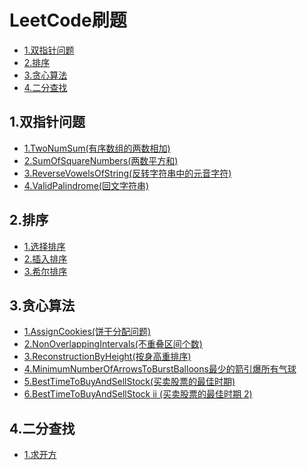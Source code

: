 # LeetCode刷题
* [1.双指针问题](https://github.com/Hi-world-DF/Interview-knowledge-points/blob/master/LeetCode/README.md#1%E5%8F%8C%E6%8C%87%E9%92%88%E9%97%AE%E9%A2%98)
* [2.排序](https://github.com/Hi-world-DF/Interview-knowledge-points/blob/master/LeetCode/README.md#2%E6%8E%92%E5%BA%8F)
* [3.贪心算法](https://github.com/Hi-world-DF/Interview-knowledge-points/blob/master/LeetCode/README.md#3%E8%B4%AA%E5%BF%83%E7%AE%97%E6%B3%95)
* [4.二分查找]()

## 1.双指针问题
* [1.TwoNumSum(有序数组的两数相加)](https://github.com/Hi-world-DF/Interview-knowledge-points/blob/master/LeetCode/doublePointerProblem.md#1twonumsum%E6%9C%89%E5%BA%8F%E6%95%B0%E7%BB%84%E7%9A%84%E4%B8%A4%E6%95%B0%E7%9B%B8%E5%8A%A0)
* [2.SumOfSquareNumbers(两数平方和)](https://github.com/Hi-world-DF/Interview-knowledge-points/blob/master/LeetCode/doublePointerProblem.md#2sumofsquarenumbers%E4%B8%A4%E6%95%B0%E5%B9%B3%E6%96%B9%E5%92%8C)
* [3.ReverseVowelsOfString(反转字符串中的元音字符)](https://github.com/Hi-world-DF/Interview-knowledge-points/blob/master/LeetCode/doublePointerProblem.md#3reversevowelsofstring%E5%8F%8D%E8%BD%AC%E5%AD%97%E7%AC%A6%E4%B8%B2%E4%B8%AD%E7%9A%84%E5%85%83%E9%9F%B3%E5%AD%97%E7%AC%A6)
* [4.ValidPalindrome(回文字符串)](https://github.com/Hi-world-DF/Interview-knowledge-points/blob/master/LeetCode/doublePointerProblem.md#4validpalindrome%E5%9B%9E%E6%96%87%E5%AD%97%E7%AC%A6%E4%B8%B2)
## 2.排序
* [1.选择排序](https://github.com/Hi-world-DF/Interview-knowledge-points/blob/master/LeetCode/sort.md#1%E9%80%89%E6%8B%A9%E6%8E%92%E5%BA%8F)
* [2.插入排序](https://github.com/Hi-world-DF/Interview-knowledge-points/blob/master/LeetCode/sort.md#2%E6%8F%92%E5%85%A5%E6%8E%92%E5%BA%8F)
* [3.希尔排序](https://github.com/Hi-world-DF/Interview-knowledge-points/blob/master/LeetCode/sort.md#3%E5%B8%8C%E5%B0%94%E6%8E%92%E5%BA%8F)

## 3.贪心算法
* [1.AssignCookies(饼干分配问题)](https://github.com/Hi-world-DF/Interview-knowledge-points/blob/master/LeetCode/greedyAlgorithm.md#1assigncookies%E9%A5%BC%E5%B9%B2%E5%88%86%E9%85%8D%E9%97%AE%E9%A2%98)
* [2.NonOverlappingIntervals(不重叠区间个数)](https://github.com/Hi-world-DF/Interview-knowledge-points/blob/master/LeetCode/greedyAlgorithm.md#2nonoverlappingintervals%E4%B8%8D%E9%87%8D%E5%8F%A0%E5%8C%BA%E9%97%B4%E4%B8%AA%E6%95%B0)
* [3.ReconstructionByHeight(按身高重排序)](https://github.com/Hi-world-DF/Interview-knowledge-points/blob/master/LeetCode/greedyAlgorithm.md#3reconstructionbyheight%E6%8C%89%E8%BA%AB%E9%AB%98%E9%87%8D%E6%8E%92%E5%BA%8F)
* [4.MinimumNumberOfArrowsToBurstBalloons最少的箭引爆所有气球](https://github.com/Hi-world-DF/Interview-knowledge-points/blob/master/LeetCode/greedyAlgorithm.md#4minimumnumberofarrowstoburstballoons%E6%9C%80%E5%B0%91%E7%9A%84%E7%AE%AD%E5%BC%95%E7%88%86%E6%89%80%E6%9C%89%E6%B0%94%E7%90%83)
* [5.BestTimeToBuyAndSellStock(买卖股票的最佳时期)](https://github.com/Hi-world-DF/Interview-knowledge-points/blob/master/LeetCode/greedyAlgorithm.md#5besttimetobuyandsellstock%E4%B9%B0%E5%8D%96%E8%82%A1%E7%A5%A8%E7%9A%84%E6%9C%80%E4%BD%B3%E6%97%B6%E6%9C%9F)
* [6.BestTimeToBuyAndSellStock ii (买卖股票的最佳时期 2)](https://github.com/Hi-world-DF/Interview-knowledge-points/blob/master/LeetCode/greedyAlgorithm.md#6besttimetobuyandsellstock-ii-%E4%B9%B0%E5%8D%96%E8%82%A1%E7%A5%A8%E7%9A%84%E6%9C%80%E4%BD%B3%E6%97%B6%E6%9C%9F-2)

## 4.二分查找
* [1.求开方]()

